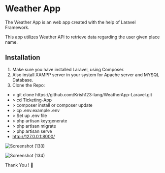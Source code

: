 # Weather App

The Weather App is an web app created with the help of Laravel Framework.

This app utilizes Weather API to retrieve data regarding the user given place name.

## Installation

1. Make sure you have installed Laravel, using Composer.
2. Also install XAMPP server in your system for Apache server and MYSQL Database.
3. Clone the Repo:

<ul>
    <li style=""> > git clone https://github.com/Krish123-lang/WeatherApp-Laravel.git</li>
    <li> > cd Ticketing-App</li>
    <li> > composer install or composer update</li>
    <li> > cp .env.example .env</li>
    <li> > Set up .env file</li>
    <li> > php artisan key:generate</li>
    <li> > php artisan migrate</li>
    <li> > php artisan serve</li>
    <li> <a href="http://127.0.0.1:8000/">http://127.0.0.1:8000/</a> </li>
</ul>

![Screenshot (133)](https://github.com/Krish123-lang/WeatherApp-Laravel/assets/56486342/56cf0164-1774-45ba-a65c-9c1f2a2bd300)

![Screenshot (134)](https://github.com/Krish123-lang/WeatherApp-Laravel/assets/56486342/2267c0e9-7d64-4705-a99a-3e5a9973fe1d)

Thank You ! 🙏
